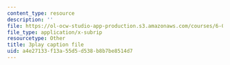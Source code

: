 ```yaml
---
content_type: resource
description: ''
file: https://ol-ocw-studio-app-production.s3.amazonaws.com/courses/6-006-introduction-to-algorithms-fall-2011/a4e27133f13a55d5d538b8b7be8514d7_oRpERQA4Vik.srt
file_type: application/x-subrip
resourcetype: Other
title: 3play caption file
uid: a4e27133-f13a-55d5-d538-b8b7be8514d7
---
```

